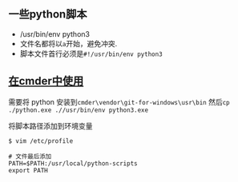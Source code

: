 ## 一些python脚本

- /usr/bin/env python3
- 文件名都将以`a`开始，避免冲突.
- 脚本文件首行必须是`#!/usr/bin/env python3`


## [在cmder中使用](https://github.com/cmderdev/cmder/issues/2611)

需要将 python 安装到`cmder\vendor\git-for-windows\usr\bin` 然后`cp ./python.exe .//usr/bin/env python3.exe`

将脚本路径添加到环境变量

```
$ vim /etc/profile

# 文件最后添加
PATH=$PATH:/usr/local/python-scripts
export PATH
```